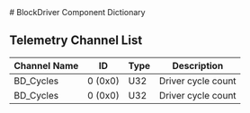<title>BlockDriver Component Dictionary</title>
# BlockDriver Component Dictionary


## Telemetry Channel List

|Channel Name|ID|Type|Description|
|---|---|---|---|
|BD_Cycles|0 (0x0)|U32|Driver cycle count|
|BD_Cycles|0 (0x0)|U32|Driver cycle count|

